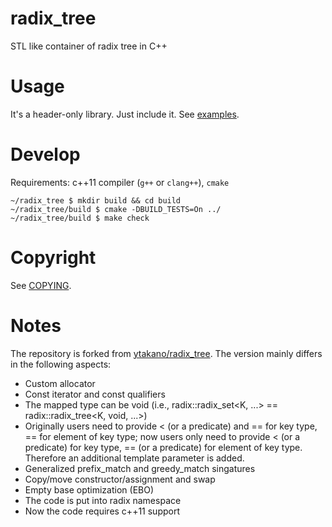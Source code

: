 radix_tree
=====

STL like container of radix tree in C++

Usage
=====
It's a header-only library. Just include it. See [examples](examples/).

Develop
=====
Requirements: c++11 compiler (`g++` or `clang++`), `cmake`

	~/radix_tree $ mkdir build && cd build
	~/radix_tree/build $ cmake -DBUILD_TESTS=On ../
	~/radix_tree/build $ make check

Copyright
=====
See [COPYING](COPYING).

Notes
=====
The repository is forked from [ytakano/radix_tree](https://github.com/ytakano/radix_tree).
The version mainly differs in the following aspects: 

* Custom allocator
* Const iterator and const qualifiers
* The mapped type can be void (i.e., radix::radix\_set<K, ...> == radix::radix\_tree<K, void, ...>)
* Originally users need to provide < (or a predicate) and == for key type, == for element of key type; now users only need to provide < (or a predicate) for key type, == (or a predicate) for element of key type. Therefore an additional template parameter is added. 
* Generalized prefix\_match and greedy\_match singatures
* Copy/move constructor/assignment and swap
* Empty base optimization (EBO)
* The code is put into radix namespace
* Now the code requires c++11 support